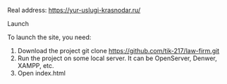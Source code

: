 Real address: https://yur-uslugi-krasnodar.ru/

Launch

To launch the site, you need:

1. Download the project git clone https://github.com/tik-217/law-firm.git
2. Run the project on some local server. It can be OpenServer, Denwer, XAMPP, etc.
3. Open index.html
